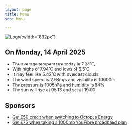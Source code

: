 ```yaml
---
layout: page
title: Menu
seo: Menu

---
```


![Logo](/images/logo.jpg){:width="832px"}

<!-- weather_marker starts -->
## On Monday, 14 April 2025

- The average temperature today is 7.24˚C,
- With highs of 7.94˚C and lows of 6.5˚C,
- It may feel like 5.42˚C with overcast clouds
- The wind speed is 2.68m/s and visibility is 10000m
- The pressure is 1005hPa and humidity is 84%
- The sun will rise at 05:13 and set at 19:03

<!-- weather_marker ends -->

## Sponsors

- [Get £50 credit when switching to Octopus Energy](https://bit.ly/3oD1nnS)
- [Get £75 when taking a 1000mb YouFibre broadband plan](https://aklam.io/91zWhU?)



